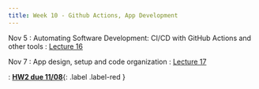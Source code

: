 ```yaml
---
title: Week 10 - Github Actions, App Development 
---
```


Nov 5
: Automating Software Development: CI/CD with GitHub Actions and other tools
  : [Lecture 16](../assets/lectures/lecture16/L16_ContinuousIntegration.pdf)

Nov 7
: App design, setup and code organization 
  : [Lecture 17](../assets/lectures/lecture17/under-construction-gif-17.gif)

: [**HW2 due 11/08**](){: .label .label-red }
  